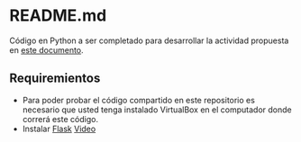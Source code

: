 README.md
=========

Código en Python a ser completado para desarrollar la actividad propuesta en [este documento](https://docs.google.com/document/d/1oF8vPEkezE1IE-DPkwmc8azOXQxr_sbvuSD7GnbttwA/edit?usp=sharing). 

Requiremientos
--------------
* Para poder probar el código compartido en este repositorio es necesario que usted tenga instalado VirtualBox en el computador donde correrá este código.
* Instalar [Flask](http://flask.pocoo.org/docs/0.10/installation/) [Video](https://www.youtube.com/watch?v=2ZBj7EbDU0A)
